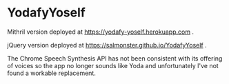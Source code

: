 # YodafyYoself

Mithril version deployed at https://yodafy-yoself.herokuapp.com .

jQuery version deployed at https://salmonster.github.io/YodafyYoself .

The Chrome Speech Synthesis API has not been consistent with its offering of voices so the app no longer sounds like Yoda
and unfortunately I've not found a workable replacement.
